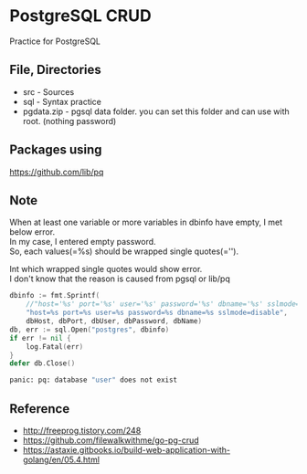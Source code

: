 # PostgreSQL CRUD
Practice for PostgreSQL

## File, Directories
* src - Sources
* sql - Syntax practice
* pgdata.zip - pgsql data folder. you can set this folder and can use with root. (nothing password)

## Packages using
https://github.com/lib/pq

## Note
When at least one variable or more variables in dbinfo have empty, I met below error.  
In my case, I entered empty password.  
So, each values(=%s) should be wrapped single quotes(='').  

Int which wrapped single quotes would show error.  
I don't know that the reason is caused from pgsql or lib/pq
```go
dbinfo := fmt.Sprintf(
    //"host='%s' port='%s' user='%s' password='%s' dbname='%s' sslmode='disable'",
    "host=%s port=%s user=%s password=%s dbname=%s sslmode=disable",
    dbHost, dbPort, dbUser, dbPassword, dbName)
db, err := sql.Open("postgres", dbinfo)
if err != nil {
    log.Fatal(err)
}
defer db.Close()
```
```sh
panic: pq: database "user" does not exist
```

## Reference
* http://freeprog.tistory.com/248
* https://github.com/filewalkwithme/go-pg-crud
* https://astaxie.gitbooks.io/build-web-application-with-golang/en/05.4.html
